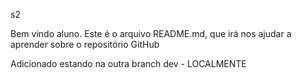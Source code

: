 s2


Bem vindo aluno. Este é o arquivo README.md, que irá nos ajudar a aprender sobre o repositório GitHub

Adicionado estando na outra branch dev - LOCALMENTE

